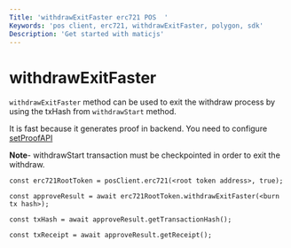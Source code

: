 ```yaml
---
Title: 'withdrawExitFaster erc721 POS  '
Keywords: 'pos client, erc721, withdrawExitFaster, polygon, sdk'
Description: 'Get started with maticjs'
---
```


# withdrawExitFaster

`withdrawExitFaster` method can be used to exit the withdraw process by using the txHash from `withdrawStart` method.

<div class="highlight mb-20px mt-20px">
It is fast because it generates proof in backend. You need to configure <a href="docs/set-proof-api">setProofAPI</a>
</div>

**Note**- withdrawStart transaction must be checkpointed in order to exit the withdraw.

```
const erc721RootToken = posClient.erc721(<root token address>, true);

const approveResult = await erc721RootToken.withdrawExitFaster(<burn tx hash>);

const txHash = await approveResult.getTransactionHash();

const txReceipt = await approveResult.getReceipt();

```
